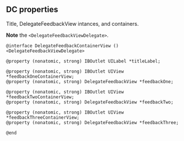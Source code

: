 ## DC properties

Title, DelegateFeedbackView intances, and containers.

**Note** the `<DelegateFeedbackViewDelegate>`.

```objc
@interface DelegateFeedbackContainerView () <DelegateFeedbackViewDelegate>

@property (nonatomic, strong) IBOutlet UILabel *titleLabel;

@property (nonatomic, strong) IBOutlet UIView *feedbackOneContainerView;
@property (nonatomic, strong) DelegateFeedbackView *feedbackOne;

@property (nonatomic, strong) IBOutlet UIView *feedbackTwoContainerView;
@property (nonatomic, strong) DelegateFeedbackView *feedbackTwo;

@property (nonatomic, strong) IBOutlet UIView *feedbackThreeContainerView;
@property (nonatomic, strong) DelegateFeedbackView *feedbackThree;

@end
```

